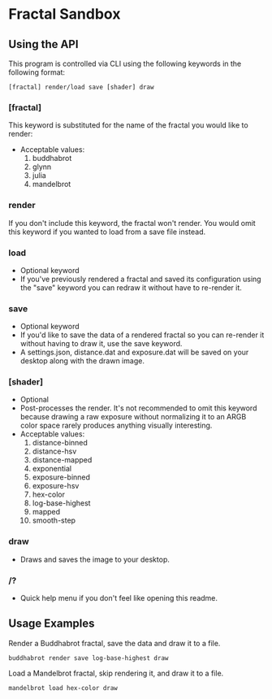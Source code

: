 # Fractal Sandbox
## Using the API
This program is controlled via CLI using the following keywords in the following format:
```
[fractal] render/load save [shader] draw
```
### [fractal]
This keyword is substituted for the name of the fractal you would like to render:
* Acceptable values:
  1. buddhabrot
  2. glynn
  3. julia
  4. mandelbrot
### render
If you don't include this keyword, the fractal won't render. You would omit this keyword if you wanted to load from a save file instead. 
### load
* Optional keyword
* If you've previously rendered a fractal and saved its configuration using the "save" keyword you can redraw it without have to re-render it.
### save 
* Optional keyword
* If you'd like to save the data of a rendered fractal so you can re-render it without having to draw it, use the save keyword.
* A settings.json, distance.dat and exposure.dat will be saved on your desktop along with the drawn image.
### [shader]
* Optional
* Post-processes the render. It's not recommended to omit this keyword because drawing a raw exposure without normalizing it to an ARGB color space rarely produces anything visually interesting. 
* Acceptable values:
  1. distance-binned
  2. distance-hsv
  3. distance-mapped
  4. exponential
  5. exposure-binned
  6. exposure-hsv
  7. hex-color
  8. log-base-highest
  9. mapped
  10. smooth-step
### draw
* Draws and saves the image to your desktop.
### /?
* Quick help menu if you don't feel like opening this readme. 
## Usage Examples
Render a Buddhabrot fractal, save the data and draw it to a file.
```
buddhabrot render save log-base-highest draw
```
Load a Mandelbrot fractal, skip rendering it, and draw it to a file.
```
mandelbrot load hex-color draw
```
